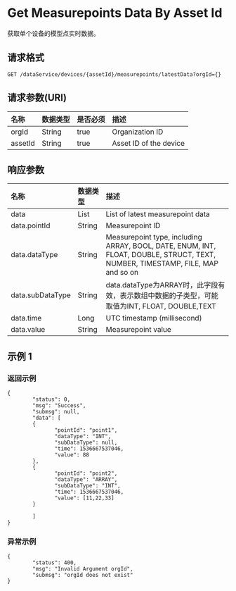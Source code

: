 # Get Measurepoints Data By Asset Id

获取单个设备的模型点实时数据。

## 请求格式

```
GET /dataService/devices/{assetId}/measurepoints/latestData?orgId={}
```

## 请求参数(URI)

| **名称** | **数据类型** | **是否必须** | **描述**               |
|:---------|:-------------|:-------------|:-----------------------|
| orgId    | String       | true         | Organization ID        |
| assetId  | String       | true         | Asset ID of the device |


## 响应参数

| **名称**         | **数据类型**       | **描述**                                                                                                                           |
|:-----------------|:-------------------|:-----------------------------------------------------------------------------------------------------------------------------------|
| data             | List<Measurepoint> | List of latest measurepoint data                                                                                                   |
| data.pointId     | String             | Measurepoint ID                                                                                                                    |
| data.dataType    | String             | Measurepoint type, including ARRAY, BOOL,   DATE, ENUM, INT, FLOAT, DOUBLE, STRUCT, TEXT, NUMBER, TIMESTAMP, FILE, MAP   and so on |
| data.subDataType | String             | data.dataType为ARRAY时，此字段有效，表示数组中数据的子类型，可能取值为INT, FLOAT, DOUBLE,TEXT                                      |
| data.time        | Long               | UTC timestamp (millisecond)                                                                                                        |
| data.value       | String             | Measurepoint value                                                                                                                 |

## 示例 1

### 返回示例

```
{
        "status": 0,
        "msg": "Success",
        "submsg": null,
        "data": [
        {
               "pointId": "point1",
               "dataType": "INT",
               "subDataType": null,
               "time": 1536667537046,
               "value": 88
        },
        {
               "pointId": "point2",
               "dataType": "ARRAY",
               "subDataType": "INT",
               "time": 1536667537046,
               "value": [11,22,33]
        }

        ]
}
```



### 异常示例

```
{
        "status": 400,
        "msg": "Invalid Argument orgId",
        "submsg": "orgId does not exist"
}
```
